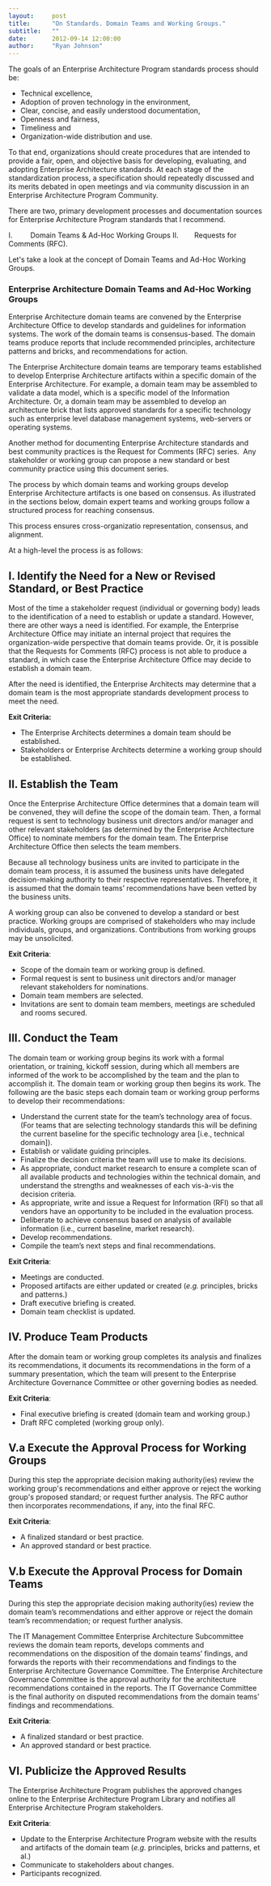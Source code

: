 ```yaml
---
layout:     post
title:      "On Standards. Domain Teams and Working Groups."
subtitle:   ""
date:       2012-09-14 12:00:00
author:     "Ryan Johnson"
---
```


The goals of an Enterprise Architecture Program standards process should be:

<ul>
	<li>Technical excellence,</li>
	<li>Adoption of proven technology in the environment,</li>
	<li>Clear, concise, and easily understood documentation,</li>
	<li>Openness and fairness,</li>
	<li>Timeliness and</li>
	<li>Organization-wide distribution and use.</li>
</ul>

To that end, organizations should create procedures that are intended to provide a fair, open, and objective basis for developing, evaluating, and adopting Enterprise Architecture standards. At each stage of the standardization process, a specification should repeatedly discussed and its merits debated in open meetings and via community discussion in an Enterprise Architecture Program Community.

There are two, primary development processes and documentation sources for Enterprise Architecture Program standards that I recommend.

I.         Domain Teams &amp; Ad-Hoc Working Groups
II.        Requests for Comments (RFC).

Let's take a look at the concept of Domain Teams and Ad-Hoc Working Groups.

<h3>Enterprise Architecture Domain Teams and Ad-Hoc Working Groups</h3>

Enterprise Architecture domain teams are convened by the Enterprise Architecture Office to develop standards and guidelines for information systems. The work of the domain teams is consensus-based. The domain teams produce reports that include recommended principles, architecture patterns and bricks, and recommendations for action.

The Enterprise Architecture domain teams are temporary teams established to develop Enterprise Architecture artifacts within a specific domain of the Enterprise Architecture. For example, a domain team may be assembled to validate a data model, which is a specific model of the Information Architecture. Or, a domain team may be assembled to develop an architecture brick that lists approved standards for a specific technology such as enterprise level database management systems, web-servers or operating systems.

Another method for documenting Enterprise Architecture standards and best community practices is the Request for Comments (RFC) series.  Any stakeholder or working group can propose a new standard or best community practice using this document series.

The process by which domain teams and working groups develop Enterprise Architecture artifacts is one based on consensus. As illustrated in the sections below, domain expert teams and working groups follow a structured process for reaching consensus.

This process ensures cross-organizatio representation, consensus, and alignment.

At a high-level the process is as follows:
<h2>I. Identify the Need for a New or Revised Standard, or Best Practice</h2>
Most of the time a stakeholder request (individual or governing body) leads to the identification of a need to establish or update a standard. However, there are other ways a need is identified. For example, the Enterprise Architecture Office may initiate an internal project that requires the organization-wide perspective that domain teams provide. Or, it is possible that the Requests for Comments (RFC) process is not able to produce a standard, in which case the Enterprise Architecture Office may decide to establish a domain team.

After the need is identified, the Enterprise Architects may determine that a domain team is the most appropriate standards development process to meet the need.

<strong>Exit Criteria:</strong>

<ul>
	<li>The Enterprise Architects determines a domain team should be established.</li>
	<li>Stakeholders or Enterprise Architects determine a working group should be established.</li>
</ul>

<h2>II. Establish the Team</h2>

Once the Enterprise Architecture Office determines that a domain team will be convened, they will define the scope of the domain team. Then, a formal request is sent to technology business unit directors and/or manager and other relevant stakeholders (as determined by the Enterprise Architecture Office) to nominate members for the domain team. The Enterprise Architecture Office then selects the team members.

Because all technology business units are invited to participate in the domain team process, it is assumed the business units have delegated decision-making authority to their respective representatives. Therefore, it is assumed that the domain teams’ recommendations have been vetted by the business units.

A working group can also be convened to develop a standard or best practice. Working groups are comprised of stakeholders who may include individuals, groups, and organizations. Contributions from working groups may be unsolicited.

<strong>Exit Criteria</strong>:

<ul>
	<li>Scope of the domain team or working group is defined.</li>
	<li>Formal request is sent to business unit directors and/or manager relevant stakeholders for nominations.</li>
	<li>Domain team members are selected.</li>
	<li>Invitations are sent to domain team members, meetings are scheduled and rooms secured.</li>
</ul>

<h2>III. Conduct the Team</h2>
The domain team or working group begins its work with a formal orientation, or training, kickoff session, during which all members are informed of the work to be accomplished by the team and the plan to accomplish it. The domain team or working group then begins its work. The following are the basic steps each domain team or working group performs to develop their recommendations:

<ul>
	<li>Understand the current state for the team’s technology area of focus. (For teams that are selecting technology standards this will be defining the current baseline for the specific technology area [i.e., technical domain]).</li>
	<li>Establish or validate guiding principles.</li>
	<li>Finalize the decision criteria the team will use to make its decisions.</li>
	<li>As appropriate, conduct market research to ensure a complete scan of all available products and technologies within the technical domain, and understand the strengths and weaknesses of each vis-à-vis the decision criteria.</li>
	<li>As appropriate, write and issue a Request for Information (RFI) so that all vendors have an opportunity to be included in the evaluation process.</li>
	<li>Deliberate to achieve consensus based on analysis of available information (i.e., current baseline, market research).</li>
	<li>Develop recommendations.</li>
	<li>Compile the team’s next steps and final recommendations.</li>
</ul>

<strong>Exit Criteria</strong>:

<ul>
	<li>Meetings are conducted.</li>
	<li>Proposed artifacts are either updated or created (<em>e.g.</em> principles, bricks and patterns.)</li>
	<li>Draft executive briefing is created.</li>
	<li>Domain team checklist is updated.</li>
</ul>

<h2>IV. Produce Team Products</h2>

After the domain team or working group completes its analysis and finalizes its recommendations, it documents its recommendations in the form of a summary presentation, which the team will present to the Enterprise Architecture Governance Committee or other governing bodies as needed.

<strong>Exit Criteria</strong>:

<ul>
	<li>Final executive briefing is created (domain team and working group.)</li>
	<li>Draft RFC completed (working group only).</li>
</ul>

<h2>V.a Execute the Approval Process for Working Groups</h2>

During this step the appropriate decision making authority(ies) review the working group's recommendations and either approve or reject the working group's proposed standard; or request further analysis. The RFC author then incorporates recommendations, if any, into the final RFC.

<strong>Exit Criteria</strong>:

<ul>
	<li>A finalized standard or best practice.</li>
	<li>An approved standard or best practice.</li>
</ul>

<h2>V.b Execute the Approval Process for Domain Teams</h2>
During this step the appropriate decision making authority(ies) review the domain team’s recommendations and either approve or reject the domain team’s recommendation; or request further analysis.

The IT Management Committee Enterprise Architecture Subcommittee reviews the domain team reports, develops comments and recommendations on the disposition of the domain teams’ findings, and forwards the reports with their recommendations and findings to the Enterprise Architecture Governance Committee. The Enterprise Architecture Governance Committee is the approval authority for the architecture recommendations contained in the reports. The IT Governance Committee is the final authority on disputed recommendations from the domain teams’ findings and recommendations.

<strong>Exit Criteria</strong>:

<ul>
	<li>A finalized standard or best practice.</li>
	<li>An approved standard or best practice.</li>
</ul>

<h2>VI. Publicize the Approved Results</h2>
The Enterprise Architecture Program publishes the approved changes online to the Enterprise Architecture Program Library and notifies all Enterprise Architecture Program stakeholders.

<strong>Exit Criteria</strong>:

<ul>
	<li>Update to the Enterprise Architecture Program website with the results and artifacts of the domain team (<em>e.g.</em> principles, bricks and patterns, et al.)</li>
	<li>Communicate to stakeholders about changes.</li>
	<li>Participants recognized.</li>
</ul>